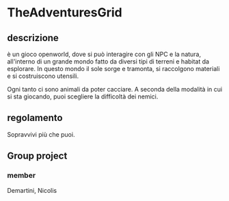 # TheAdventuresGrid

## descrizione 

è un gioco openworld, dove si può interagire con gli NPC e la natura, all'interno di un grande mondo fatto da diversi tipi di terreni e habitat da esplorare. In questo mondo il sole sorge e tramonta, si raccolgono materiali e si costruiscono utensili.

Ogni tanto ci sono animali da poter cacciare. A seconda della modalità in cui si sta giocando, puoi scegliere la difficoltà dei nemici.


## regolamento

Sopravvivi più che puoi.



## Group project
### member

Demartini, Nicolis